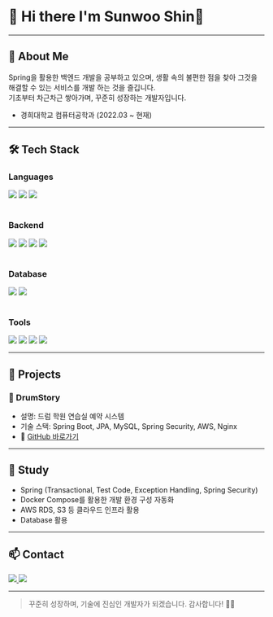 
# 👋 Hi there I'm Sunwoo Shin👋



---

## 📌 About Me
Spring을 활용한 백엔드 개발을 공부하고 있으며,
생활 속의 불편한 점을 찾아 그것을 해결할 수 있는 서비스를 개발 하는 것을 즐깁니다.  
기초부터 차근차근 쌓아가며, 꾸준히 성장하는 개발자입니다.

- 경희대학교 컴퓨터공학과 (2022.03 ~ 현재)

---

## 🛠 Tech Stack


<div align=left> 
  <!-- 언어 -->
  <h3>Languages</h3>
  <img src="https://img.shields.io/badge/java-007396?style=for-the-badge&logo=java&logoColor=white"> 
  <img src="https://img.shields.io/badge/c++-00599C?style=for-the-badge&logo=c%2B%2B&logoColor=white">
  <img src="https://img.shields.io/badge/python-3776AB?style=for-the-badge&logo=python&logoColor=white"> 
  <br><br>

  <!-- 백엔드 / 인프라 -->
  ### Backend
  <img src="https://img.shields.io/badge/spring boot-6DB33F?style=for-the-badge&logo=springboot&logoColor=white"> 
  <img src="https://img.shields.io/badge/docker-2496ED?style=for-the-badge&logo=docker&logoColor=white">
  <img src="https://img.shields.io/badge/nginx-009639?style=for-the-badge&logo=nginx&logoColor=white">
  <img src="https://img.shields.io/badge/amazonaws-232F3E?style=for-the-badge&logo=amazonaws&logoColor=white"> 
  <br><br>

  <!-- 데이터베이스 -->
  ### Database
  <img src="https://img.shields.io/badge/mysql-4479A1?style=for-the-badge&logo=mysql&logoColor=white"> 
  <img src="https://img.shields.io/badge/sql-4479A1?style=for-the-badge&logo=sqlite&logoColor=white">
  <br><br>

  <!-- 개발 환경 -->
  ### Tools
  <img src="https://img.shields.io/badge/intellij-000000?style=for-the-badge&logo=intellijidea&logoColor=white">
  <img src="https://img.shields.io/badge/linux-FCC624?style=for-the-badge&logo=linux&logoColor=black"> 
  <img src="https://img.shields.io/badge/github-181717?style=for-the-badge&logo=github&logoColor=white">
  <img src="https://img.shields.io/badge/git-F05032?style=for-the-badge&logo=git&logoColor=white">
</div>

---

## 📂 Projects

### 🎵 DrumStory
- 설명: 드럼 학원 연습실 예약 시스템 
- 기술 스택: Spring Boot, JPA, MySQL, Spring Security, AWS, Nginx
- 🔗 [GitHub 바로가기](https://github.com/sunwoo1256/DrumStory)

---

## 🌱 Study

- Spring (Transactional, Test Code, Exception Handling, Spring Security)
- Docker Compose를 활용한 개발 환경 구성 자동화
- AWS RDS, S3 등 클라우드 인프라 활용
- Database 활용

---

## 📫 Contact

<p>
  <a href="mailto:sswsjw1234@gmail.com">
    <img src="https://img.shields.io/badge/email-D14836?style=for-the-badge&logo=gmail&logoColor=white"/>
  </a>
  <a href="https://github.com/sunwoo1256" target="_blank">
    <img src="https://img.shields.io/badge/github-181717?style=for-the-badge&logo=github&logoColor=white"/>
  </a>
</p>

---

> 꾸준히 성장하며, 기술에 진심인 개발자가 되겠습니다. 감사합니다! 🙇‍♂️








<!--
**sunwoo1256/sunwoo1256** is a ✨ _special_ ✨ repository because its `README.md` (this file) appears on your GitHub profile.

Here are some ideas to get you started:

- 🔭 I’m currently working on ...
- 🌱 I’m currently learning ...
- 👯 I’m looking to collaborate on ...
- 🤔 I’m looking for help with ...
- 💬 Ask me about ...
- 📫 How to reach me: ...
- 😄 Pronouns: ...
- ⚡ Fun fact: ...
-->
